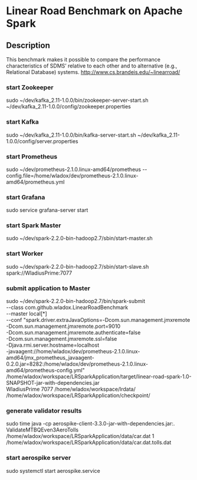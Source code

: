 # Linear Road Benchmark on Apache Spark

## Description
This benchmark makes it possible to compare the performance characteristics of SDMS’ relative to each other and to alternative (e.g., Relational Database)
systems. http://www.cs.brandeis.edu/~linearroad/

### start Zookeeper
sudo ~/dev/kafka_2.11-1.0.0/bin/zookeeper-server-start.sh ~/dev/kafka_2.11-1.0.0/config/zookeeper.properties

### start Kafka
sudo ~/dev/kafka_2.11-1.0.0/bin/kafka-server-start.sh ~/dev/kafka_2.11-1.0.0/config/server.properties

### start Prometheus
sudo ~/dev/prometheus-2.1.0.linux-amd64/prometheus --config.file=/home/wladox/dev/prometheus-2.1.0.linux-amd64/prometheus.yml

### start Grafana
sudo service grafana-server start

### start Spark Master
sudo ~/dev/spark-2.2.0-bin-hadoop2.7/sbin/start-master.sh

### start Worker
sudo ~/dev/spark-2.2.0-bin-hadoop2.7/sbin/start-slave.sh spark://WladiusPrime:7077

### submit application to Master
sudo ~/dev/spark-2.2.0-bin-hadoop2.7/bin/spark-submit \
--class com.github.wladox.LinearRoadBenchmark \
--master local[*] \
--conf "spark.driver.extraJavaOptions=-Dcom.sun.management.jmxremote \
-Dcom.sun.management.jmxremote.port=9010 \
-Dcom.sun.management.jmxremote.authenticate=false \
-Dcom.sun.management.jmxremote.ssl=false \
-Djava.rmi.server.hostname=localhost \
-javaagent://home/wladox/dev/prometheus-2.1.0.linux-amd64/jmx_prometheus_javaagent-0.2.0.jar=8282:/home/wladox/dev/prometheus-2.1.0.linux-amd64/prometheus-config.yml" \
/home/wladox/workspace/LRSparkApplication/target/linear-road-spark-1.0-SNAPSHOT-jar-with-dependencies.jar \
WladiusPrime 7077 /home/wladox/workspace/lrdata/ /home/wladox/workspace/LRSparkApplication/checkpoint/

### generate validator results
sudo time java -cp aerospike-client-3.3.0-jar-with-dependencies.jar:. ValidateMTBQEven3AeroTolls /home/wladox/workspace/LRSparkApplication/data/car.dat 1 /home/wladox/workspace/LRSparkApplication/data/car.dat.tolls.dat 

### start aerospike server
sudo systemctl start aerospike.service